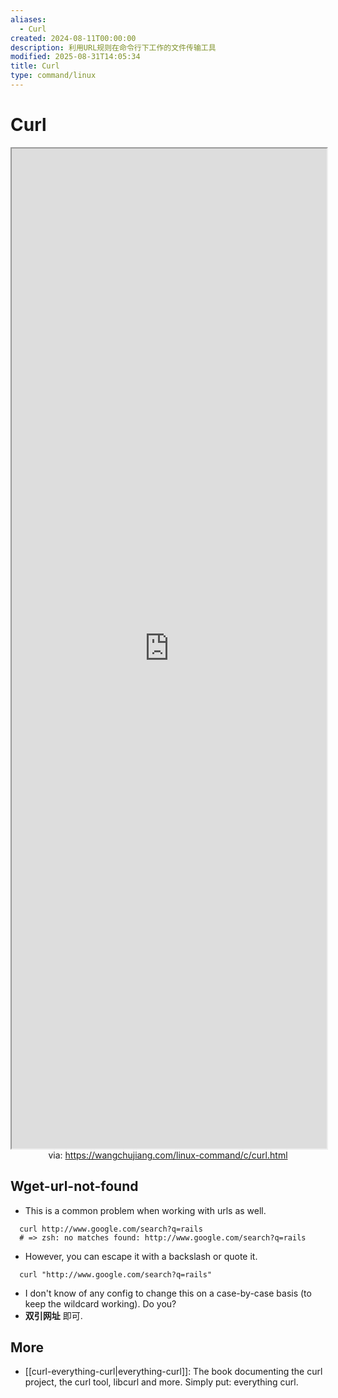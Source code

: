 ```yaml
---
aliases:
  - Curl
created: 2024-08-11T00:00:00
description: 利用URL规则在命令行下工作的文件传输工具
modified: 2025-08-31T14:05:34
title: Curl
type: command/linux
---
```


# Curl

<iframe src='https://wangchujiang.com/linux-command/c/curl.html' style='height:40vh;width:100%' class='iframe-radius' allow='fullscreen'></iframe>
<center>via: <a href='https://wangchujiang.com/linux-command/c/curl.html' target='_blank' class='external-link'>https://wangchujiang.com/linux-command/c/curl.html</a></center>

## Wget-url-not-found

- This is a common problem when working with urls as well.

```shell
  curl http://www.google.com/search?q=rails
  # => zsh: no matches found: http://www.google.com/search?q=rails
```

- However, you can escape it with a backslash or quote it.

```shell
  curl "http://www.google.com/search?q=rails"
```

- I don't know of any config to change this on a case-by-case basis (to keep the wildcard working). Do you?
- **双引网址** 即可.

## More

- [[curl-everything-curl|everything-curl]]: The book documenting the curl project, the curl tool, libcurl and more. Simply put: everything curl.
